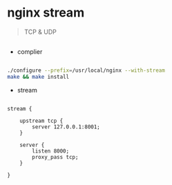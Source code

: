 # nginx stream
> TCP & UDP

##

- complier
```sh

./configure --prefix=/usr/local/nginx --with-stream
make && make install


```


- stream

```nginx

stream {

    upstream tcp {
        server 127.0.0.1:8001;
    }

    server {
        listen 8000;
        proxy_pass tcp;
    }

}


```



